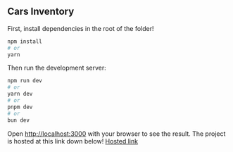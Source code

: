 

## Cars Inventory

First, install dependencies in the root of the folder!

```bash
npm install
# or
yarn
```

Then run the development server:

```bash
npm run dev
# or
yarn dev
# or
pnpm dev
# or
bun dev
```

Open [http://localhost:3000](http://localhost:3000) with your browser to see the result.
The project is hosted at this link down below!
[Hosted link](https://carsinventory.vercel.app/)  

